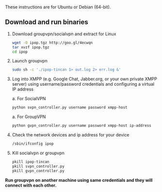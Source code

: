 These instructions are for Ubuntu or Debian (64-bit).

## Download and run binaries

1.  Download groupvpn/socialvpn and extract for Linux

    ```bash
    wget -O ipop.tgz http://goo.gl/4ecwqn
    tar xvzf ipop.tgz
    cd ipop
    ```

2.  Launch groupvpn

    ```bash
    sudo sh -c './ipop-tincan 1> out.log 2> err.log &'
    ```

3.  Log into XMPP (e.g. Google Chat, Jabber.org, or your own private XMPP server) using username/password credentials and configuring a virtual IP address

    a.   For SocialVPN

    ```bash
    python svpn_controller.py username password xmpp-host
    ```

    a.   For GroupVPN

    ```bash
    python gvpn_controller.py username password xmpp-host ip-address
    ```

4.  Check the network devices and ip address for your device

    ```bash
    /sbin/ifconfig ipop
    ```

5.  Kill socialvpn or groupvpn

    ```bash
    pkill ipop-tincan
    pkill svpn_controller.py
    pkill gvpn_controller.py
    ```

**Run groupvpn on another machine using same credentials and they will connect
with each other.**